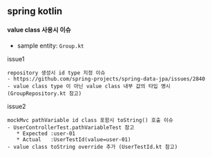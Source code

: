 ## spring kotlin

#### value class 사용시 이슈
- sample entity: `Group.kt`

issue1
```
repository 생성시 id type 지정 이슈
- https://github.com/spring-projects/spring-data-jpa/issues/2840
- value class type 이 아닌 value class 내부 값의 타입 명시 (GroupRepository.kt 참고)
```

issue2
```
mockMvc pathVariable id class 포함시 toString() 호출 이슈
- UserControllerTest.pathVariableTest 참고
   * Expected :user-01
   * Actual   :UserTestId(value=user-01)
- value class toString override 추가 (UserTestId.kt 참고)
```
